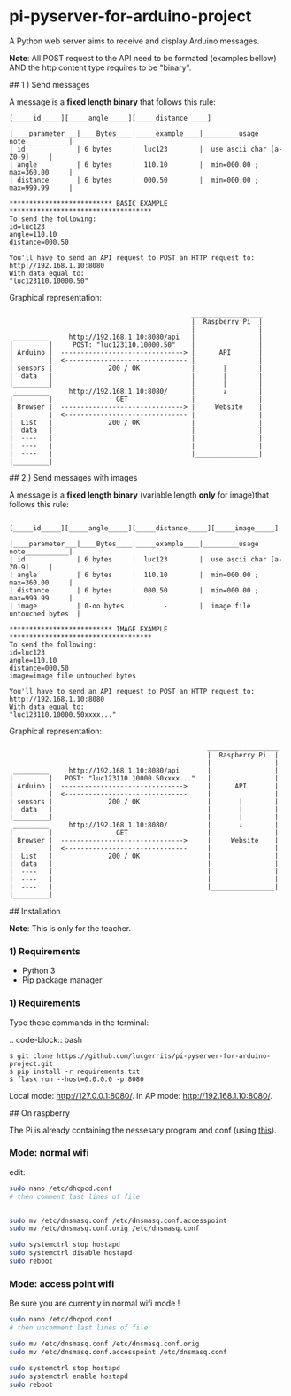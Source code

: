 # pi-pyserver-for-arduino-project

A Python web server aims to receive and display Arduino messages.

**Note**: All POST request to the API need to be formated (examples bellow) AND the http content type requires to be "binary".

## 1 ) Send messages

A message is a **fixed length binary** that follows this rule:
```text
[_____id_____][_____angle_____][_____distance_____]

|____parameter___|____Bytes____|_____example____|_________usage note___________|
| id             | 6 bytes     |  luc123        |  use ascii char [a-Z0-9]     |
| angle          | 6 bytes     |  110.10        |  min=000.00 ; max=360.00     |
| distance       | 6 bytes     |  000.50        |  min=000.00 ; max=999.99     |

************************** BASIC EXAMPLE   ************************************
To send the following:
id=luc123
angle=110.10
distance=000.50

You'll have to send an API request to POST an HTTP request to: 
http://192.168.1.10:8080
With data equal to:
"luc123110.10000.50"
```

Graphical representation:

```text
                                              __________________
                                              |  Raspberry Pi  |
                                              |                |
 _________     http://192.168.1.10:8080/api   |                |
|         |     POST: "luc123110.10000.50"    |                |
| Arduino |  -------------------------------> |      API       |
|         |  <------------------------------- |                |
| sensors |              200 / OK             |       |        |
|  data   |                                   |       |        |
|_________|                                   |       |        |
 _________     http://192.168.1.10:8080/      |       ↓        |
|         |                GET                |                |
| Browser |  -------------------------------> |     Website    |
|         |  <------------------------------- |                |
|  List   |              200 / OK             |                |
|  data   |                                   |                |
|  ----   |                                   |                |
|  ----   |                                   |                |
|  ----   |                                   |________________|
|_________|

```

## 2 ) Send messages with images

A message is a **fixed length binary** (variable length **only** for image)that follows this rule:

```text

[_____id_____][_____angle_____][_____distance_____][_____image_____]

|____parameter___|____Bytes____|_____example____|_________usage note___________|
| id             | 6 bytes     |  luc123        |  use ascii char [a-Z0-9]     |
| angle          | 6 bytes     |  110.10        |  min=000.00 ; max=360.00     |
| distance       | 6 bytes     |  000.50        |  min=000.00 ; max=999.99     |
| image          | 0-oo bytes  |       -        |  image file untouched bytes  |

************************** IMAGE EXAMPLE   ************************************
To send the following:
id=luc123
angle=110.10
distance=000.50
image=image file untouched bytes

You'll have to send an API request to POST an HTTP request to: 
http://192.168.1.10:8080
With data equal to:
"luc123110.10000.50xxxx..."
```

Graphical representation:

```text
                                                  __________________
                                                  |  Raspberry Pi  |
                                                  |                |
 _________     http://192.168.1.10:8080/api       |                |
|         |   POST: "luc123110.10000.50xxxx..."   |                |
| Arduino |  ------------------------------->     |      API       |
|         |  <-------------------------------     |                |
| sensors |              200 / OK                 |       |        |
|  data   |                                       |       |        |
|_________|                                       |       |        |
 _________     http://192.168.1.10:8080/          |       ↓        |
|         |                GET                    |                |
| Browser |  ------------------------------->     |     Website    |
|         |  <-------------------------------     |                |
|  List   |              200 / OK                 |                |
|  data   |                                       |                |
|  ----   |                                       |                |
|  ----   |                                       |                |
|  ----   |                                       |________________|
|_________|

```


## Installation

**Note**: This is only for the teacher.

### 1) Requirements

* Python 3
* Pip package manager

### 1) Requirements

Type these commands in the terminal:

.. code-block:: bash

    $ git clone https://github.com/lucgerrits/pi-pyserver-for-arduino-project.git
    $ pip install -r requirements.txt
    $ flask run --host=0.0.0.0 -p 8080

Local mode: http://127.0.0.1:8080/.
In AP mode: http://192.168.1.10:8080/.


## On raspberry

The Pi is already containing the nessesary program and conf (using [this](https://www.raspberrypi.org/documentation/configuration/wireless/access-point-routed.md)).

### Mode: normal wifi
edit:
```bash
sudo nano /etc/dhcpcd.conf
# then comment last lines of file


sudo mv /etc/dnsmasq.conf /etc/dnsmasq.conf.accesspoint
sudo mv /etc/dnsmasq.conf.orig /etc/dnsmasq.conf 

sudo systemctrl stop hostapd
sudo systemctrl disable hostapd
sudo reboot
```



### Mode: access point wifi

Be sure you are currently in normal wifi mode !

```bash
sudo nano /etc/dhcpcd.conf
# then uncomment last lines of file

sudo mv /etc/dnsmasq.conf /etc/dnsmasq.conf.orig
sudo mv /etc/dnsmasq.conf.accesspoint /etc/dnsmasq.conf 

sudo systemctrl stop hostapd
sudo systemctrl enable hostapd
sudo reboot
```